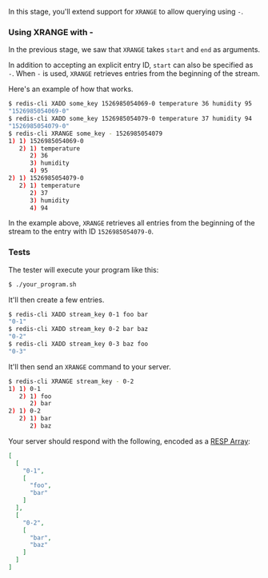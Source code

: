 In this stage, you'll extend support for `XRANGE` to allow querying using `-`.

### Using XRANGE with -

In the previous stage, we saw that `XRANGE` takes `start` and `end` as arguments.

In addition to accepting an explicit entry ID, `start` can also be specified as `-`. When `-` is used, `XRANGE` retrieves entries from the beginning of the stream.

Here's an example of how that works.

```bash
$ redis-cli XADD some_key 1526985054069-0 temperature 36 humidity 95
"1526985054069-0"
$ redis-cli XADD some_key 1526985054079-0 temperature 37 humidity 94
"1526985054079-0"
$ redis-cli XRANGE some_key - 1526985054079
1) 1) 1526985054069-0
   2) 1) temperature
      2) 36
      3) humidity
      4) 95
2) 1) 1526985054079-0
   2) 1) temperature
      2) 37
      3) humidity
      4) 94
```

In the example above, `XRANGE` retrieves all entries from the beginning of the stream to the entry with ID `1526985054079-0`.

### Tests

The tester will execute your program like this:

```bash
$ ./your_program.sh
```

It'll then create a few entries.

```bash
$ redis-cli XADD stream_key 0-1 foo bar
"0-1"
$ redis-cli XADD stream_key 0-2 bar baz
"0-2"
$ redis-cli XADD stream_key 0-3 baz foo
"0-3"
```

It'll then send an `XRANGE` command to your server.

```bash
$ redis-cli XRANGE stream_key - 0-2
1) 1) 0-1
   2) 1) foo
      2) bar
2) 1) 0-2
   2) 1) bar
      2) baz
```

Your server should respond with the following, encoded as a [RESP Array](https://redis.io/docs/reference/protocol-spec/#arrays):

```json
[
  [
    "0-1",
    [
      "foo",
      "bar"
    ]
  ],
  [
    "0-2",
    [
      "bar",
      "baz"
    ]
  ]
]
```
